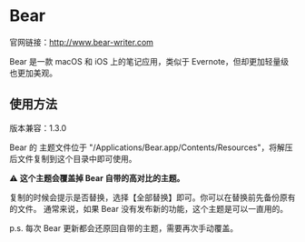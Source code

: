 # Bear

官网链接：http://www.bear-writer.com

Bear 是一款 macOS 和 iOS 上的笔记应用，类似于 Evernote，但却更加轻量级也更加美观。

## 使用方法

版本兼容：1.3.0

Bear 的 主题文件位于 "/Applications/Bear.app/Contents/Resources"，将解压后文件复制到这个目录中即可使用。

⚠️ **这个主题会覆盖掉 Bear 自带的高对比的主题。**

复制的时候会提示是否替换，选择【全部替换】即可。你可以在替换前先备份原有的文件。
通常来说，如果 Bear 没有发布新的功能，这个主题是可以一直用的。

p.s. 每次 Bear 更新都会还原回自带的主题，需要再次手动覆盖。
